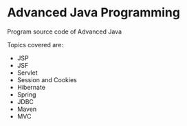 # Advanced Java Programming

Program source code of Advanced Java 

Topics covered are:
* JSP
* JSF
* Servlet
* Session and Cookies
* Hibernate
* Spring
* JDBC
* Maven
* MVC
